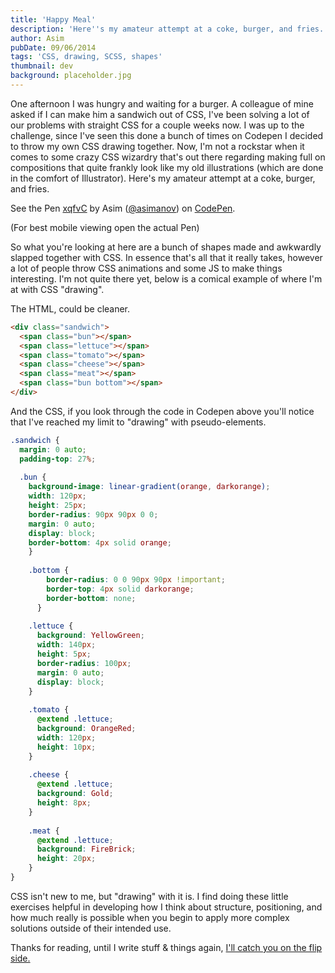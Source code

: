 ```yaml
---
title: 'Happy Meal'
description: 'Here''s my amateur attempt at a coke, burger, and fries. So what you''re looking at here are a bunch of shapes made and awkwardly slapped together with CSS.'
author: Asim
pubDate: 09/06/2014
tags: 'CSS, drawing, SCSS, shapes'
thumbnail: dev
background: placeholder.jpg
---
```


One afternoon I was hungry and waiting for a burger. A colleague of mine asked if I can make him a sandwich out of CSS, I've been solving a lot of our problems with straight CSS for a couple weeks now. I was up to the challenge, since I've seen this done a bunch of times on Codepen I decided to throw my own CSS drawing together. Now, I'm not a rockstar when it comes to some crazy CSS wizardry that's out there regarding making full on compositions that quite frankly look like my old illustrations (which are done in the comfort of Illustrator). Here's my amateur attempt at a coke, burger, and fries.   

<p data-height="450" data-theme-id="0" data-slug-hash="xqfvC" data-default-tab="result" data-user="asimanov" class='codepen'>See the Pen <a href='http://codepen.io/asimanov/pen/xqfvC/'>xqfvC</a> by Asim (<a href='http://codepen.io/asimanov'>@asimanov</a>) on <a href='http://codepen.io'>CodePen</a>.</p>
<script async src="//codepen.io/assets/embed/ei.js"></script>
(For best mobile viewing open the actual Pen)

So what you're looking at here are a bunch of shapes made and awkwardly slapped together with CSS. In essence that's all that it really takes, however a lot of people throw CSS animations and some JS to make things interesting. I'm not quite there yet, below is a comical example of where I'm at with CSS "drawing".

The HTML, could be cleaner.

```html
<div class="sandwich">
  <span class="bun"></span>
  <span class="lettuce"></span>
  <span class="tomato"></span>
  <span class="cheese"></span>
  <span class="meat"></span>
  <span class="bun bottom"></span>
</div> 
```

And the CSS, if you look through the code in Codepen above you'll notice that I've reached my limit to "drawing" with pseudo-elements.

```scss
.sandwich {
  margin: 0 auto;
  padding-top: 27%;
  
  .bun {
    background-image: linear-gradient(orange, darkorange);
    width: 120px;
    height: 25px;
    border-radius: 90px 90px 0 0;
    margin: 0 auto;
    display: block;
    border-bottom: 4px solid orange;
    }
  
    .bottom {
        border-radius: 0 0 90px 90px !important;
        border-top: 4px solid darkorange;
        border-bottom: none;
      }
    
    .lettuce {
      background: YellowGreen;
      width: 140px;
      height: 5px;
      border-radius: 100px;
      margin: 0 auto;
      display: block;
    }
  
    .tomato {
      @extend .lettuce;
      background: OrangeRed;
      width: 120px;
      height: 10px;
    }
  
    .cheese {
      @extend .lettuce;
      background: Gold;
      height: 8px;
    }
  
    .meat {
      @extend .lettuce;
      background: FireBrick;
      height: 20px;
    }
}
```

CSS isn't new to me, but "drawing" with it is. I find doing these little exercises helpful in developing how I think about structure, positioning, and how much really is possible when you begin to apply more complex solutions outside of their intended use.

Thanks for reading, until I write stuff &amp; things again, <a href="http://i.imgur.com/yjc1Ykq.gif" target="_blank">I'll catch you on the flip side.</a>
